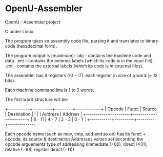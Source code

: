 # OpenU-Assembler
OpenU - Assembler project

C under Linux.

The program takes an assembly code file, parsing it and translates to binary code (hexadecimal form).


The program output is (maximum):
.obj - contains the machine code and data.
.ent - contains the enteries labels (which its code is in the input file).
.ext - contains the external labels (which its code is in external files).


The assembler has 8 registers (r0 - r7). each register in size of a word (= 12 bits).

Each machine command line is 1 to 3 words. 

The first word structure will be:

+-----------+----------+---------+-------------+
| Opcode    | Funct    | Source  | Destination |
|           |          | Address | Address     |
+-----------+----------+---------+-------------+
| 8 - 11    |  4 - 7   | 2 - 3   |    0 - 1    |
+-----------+----------+---------+-------------+


Each opcode name (such as mov, cmp, add and so on) has its funct + opcode, 
its source & destination Addresses values set according the opcode arguements type of addressing 
(immediate (=00), direct (=01), relative (=10), register direct (=11))

